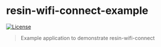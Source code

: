 resin-wifi-connect-example
==========================

[![License](https://img.shields.io/badge/license-Apache%202.0-blue.svg)](https://github.com/resin-io-playground/resin-wifi-connect-example/blob/master/LICENSE)

> Example application to demonstrate resin-wifi-connect
